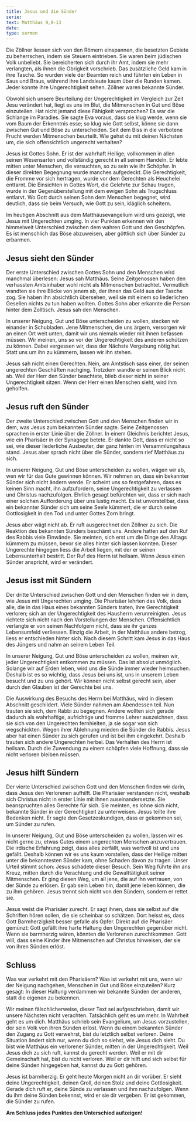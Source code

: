 ```yaml
---
title: Jesus und die Sünder
serie: 
text: Matthäus 9,9-13
date: 
type: sermon
---
```


Die Zöllner liessen sich von den Römern einspannen, die besetzten Gebiete zu beherrschen, indem sie Steuern eintrieben. Sie waren beim jüdischen Volk unbeliebt. Sie bereicherten sich durch ihr Amt, indem sie mehr verlangten, als ihnen die Obrigkeit vorschrieb. Das zusätzliche Geld kam in ihre Tasche. So wurden viele der Beamten reich und führten ein Leben in Saus und Braus, während ihre Landsleute kaum über die Runden kamen. Jeder konnte ihre Ungerechtigkeit sehen. Zöllner waren bekannte Sünder.

Obwohl sich unsere Beurteilung der Ungerechtigkeit im Vergleich zur Zeit Jesu verändert hat, liegt es uns im Blut, die Mitmenschen in Gut und Böse einzuteilen. Hat nicht jemand diese Fähigkeit versprochen? Es war die Schlange im Paradies. Sie sagte Eva voraus, dass sie klug werde, wenn sie vom Baum der Erkenntnis esse; so klug wie Gott selbst, könne sie dann zwischen Gut und Böse zu unterscheiden. Seit dem Biss in die verbotene Frucht werden Mitmenschen beurteilt. Wie gehst du mit deinen Nächsten um, die sich offensichtlich ungerecht verhalten?

Jesus ist Gottes Sohn. Er ist der wahrhaft Heilige; vollkommen in allen seinen Wesensarten und vollständig gerecht in all seinem Handeln. Er lebte mitten unter Menschen, die versuchten, so zu sein wie ihr Schöpfer. In dieser direkten Begegnung wurde manches aufgedeckt. Die Gerechtigkeit, die Fromme vor sich hertragen, wurde vor dem Gerechten als Heuchelei enttarnt. Die Einsichten in Gottes Wort, die Gelehrte zur Schau trugen, wurde in der Gegenüberstellung mit dem ewigen Sohn als Trugschluss entlarvt. Wo Gott durch seinen Sohn dem Menschen begegnet, wird deutlich, dass sie beim Versuch, wie Gott zu sein, kläglich scheitern.

Im heutigen Abschnitt aus dem Matthäusevangelium wird uns gezeigt, wie Jesus mit Ungerechten umging. In vier Punkten erkennen wir den himmelweit Unterschied zwischen dem wahren Gott und den Geschöpfen. Es ist menschlich das Böse abzuweisen, aber göttlich sich über Sünder zu erbarmen.

## Jesus sieht den Sünder

Der erste Unterschied zwischen Gottes Sohn und den Menschen wird manchmal überlesen: Jesus sah Matthäus. Seine Zeitgenossen haben den verhassten Amtsinhaber wohl nicht als Mitmenschen betrachtet. Vermutlich wandten sie ihre Blicke von jenem ab, der ihnen das Geld aus der Tasche zog. Sie haben ihn absichtlich übersehen, weil sie mit einem so liederlichen Gesellen nichts zu tun haben wollten. Gottes Sohn aber erkannte die Person hinter dem Zolltisch. Jesus sah den Menschen.

In unserer Neigung, Gut und Böse unterscheiden zu wollen, stecken wir einander in Schubladen. Jene Mitmenschen, die uns ärgern, versorgen wir an einen Ort weit unten, damit wir uns niemals wieder mit ihnen befassen müssen. Wir meinen, uns so vor der Ungerechtigkeit des anderen schützen zu können. Dabei vergessen wir, dass der Nächste Vergebung nötig hat. Statt uns um ihn zu kümmern, lassen wir ihn stehen.

Jesus sah nicht einen Gerechten. Nein, am Amtstisch sass einer, der seinen ungerechten Geschäften nachging. Trotzdem wandte er seinen Blick nicht ab. Weil der Herr den Sünder beachtete, blieb dieser nicht in seiner Ungerechtigkeit sitzen. Wenn der Herr einen Menschen sieht, wird ihm geholfen.

## Jesus ruft den Sünder

Der zweite Unterschied zwischen Gott und den Menschen finden wir in dem, was Jesus zum bekannten Sünder sagte. Seine Zeitgenossen sprachen in erster Linie über die Zöllner. In einem Gleichnis berichtet Jesus, wie ein Pharisäer in der Synagoge betete. Er dankte Gott, dass er nicht so sei, wie dieser liederliche Ausbeuter, der ganz hinten im Versammlungshaus stand. Jesus aber sprach nicht über die Sünder, sondern rief Matthäus zu sich.

In unserer Neigung, Gut und Böse unterscheiden zu wollen, wägen wir ab, wen wir für das Gute gewinnen können. Wir nehmen an, dass ein bekannter Sünder sich nicht ändern werde. Er scheint uns so festgefahren, dass es keinen Sinn macht, ihn aufzufordern, seine Ungerechtigkeit zu verlassen und Christus nachzufolgen. Ehrlich gesagt befürchten wir, dass er sich nach einer solchen Aufforderung über uns lustig macht. Es ist unvorstellbar, dass ein bekannter Sünder sich um seine Seele kümmert, die er durch seine Gottlosigkeit in den Tod und unter Gottes Zorn bringt.

Jesus aber wägt nicht ab. Er ruft ausgerechnet den Zöllner zu sich. Die Reaktion des bekannten Sünders beschämt uns. Andere hatten auf den Ruf des Rabbis viele Einwände. Sie meinten, sich erst um die Dinge des Alltags kümmern zu müssen, bevor sie alles hinter sich lassen konnten. Dieser Ungerechte hingegen liess die Arbeit liegen, mit der er seinen Lebensunterhalt bestritt. Der Ruf des Herrn ist heilsam. Wenn Jesus einen Sünder anspricht, wird er verändert.

## Jesus isst mit Sündern

Der dritte Unterschied zwischen Gott und den Menschen finden wir in dem, wie Jesus mit Ungerechten umging. Die Pharisäer lehrten das Volk, dass alle, die in das Haus eines bekannten Sünders traten, ihre Gerechtigkeit verloren; sich an der Ungerechtigkeit des Hausherrn verunreinigten. Jesus richtete sich nicht nach den Vorstellungen der Menschen. Offensichtlich verlangte er von seinen Nachfolgern nicht, dass sie ihr ganzes Lebensumfeld verliessen. Einzig die Arbeit, in der Matthäus andere betrog, liess er entschieden hinter sich. Nach diesem Schritt kam Jesus in das Haus des Jüngers und nahm an seinem Leben Teil.

In unserer Neigung, Gut und Böse unterscheiden zu wollen, meinen wir, jeder Ungerechtigkeit entkommen zu müssen. Das ist absolut unmöglich. Solange wir auf Erden leben, wird uns die Sünde immer wieder heimsuchen. Deshalb ist es so wichtig, dass Jesus bei uns ist, uns in unserem Leben besucht und zu uns gehört. Wir können nicht selbst gerecht sein, aber durch den Glauben ist der Gerechte bei uns.

Die Auswirkung des Besuchs des Herrn bei Matthäus, wird in diesem Abschnitt geschildert. Viele Sünder nahmen am Abendessen teil. Nun trauten sie sich, dem Rabbi zu begegnen. Andere wollten sich gerade dadurch als wahrhaftige, aufrichtige und fromme Lehrer auszeichnen, dass sie sich von den Ungerechten fernhielten, ja sie sogar von sich wegschickten. Wegen ihrer Ablehnung mieden die Sünder die Rabbis. Jesus aber hat einen Sünder zu sich gerufen und ist bei ihm eingekehrt. Deshalb trauten sich andere Ungerechten herbei. Das Verhalten des Herrn ist heilsam. Durch die Zuwendung zu einem schöpfen viele Hoffnung, dass sie nicht verloren bleiben müssen.

## Jesus hilft Sündern

Der vierte Unterschied zwischen Gott und den Menschen finden wir darin, dass Jesus den Verlorenen aufhilft. Die Pharisäer verstanden nicht, weshalb sich Christus nicht in erster Linie mit ihnen auseinandersetzte. Sie beanspruchten alles Gerechte für sich. Sie meinten, es lohne sich nicht, bekannte Sünder in der Gerechtigkeit zu unterweisen. Jesus teilte ihre Bedenken nicht. Er sagte den Gesetzeskundigen, dass er gekommen sei, um Sünder zu rufen.

In unserer Neigung, Gut und Böse unterscheiden zu wollen, lassen wir es nicht gerne zu, etwas Gutes einem ungerechten Menschen anzuvertrauen. Die irdische Erfahrung zeigt, dass alles zerfällt, was wertvoll ist und uns gefällt. Deshalb können wir es uns kaum vorstellen, dass der Heilige mitten unter die bekanntesten Sünder kam, ohne Schaden davon zu tragen. Unser Urteil stimmt schon: Jesus schadete dieser Besuch. Sein Weg führte ihn ans Kreuz, mitten durch die Verachtung und die Gewalttätigkeit seiner Mitmenschen. Er ging diesen Weg, um all jene, die auf ihn vertrauen, von der Sünde zu erlösen. Er gab sein Leben hin, damit jene leben können, die zu ihm gehören. Jesus trennt sich nicht von den Sündern, sondern er rettet sie.

Jesus weist die Pharisäer zurecht. Er sagt ihnen, dass sie selbst auf die Schriften hören sollen, die sie scheinbar so schätzen. Dort heisst es, dass Gott Barmherzigkeit besser gefalle als Opfer. Direkt auf die Pharisäer gemünzt: Gott gefällt ihre harte Haltung den Ungerechten gegenüber nicht. Wenn sie barmherzig wären, könnten die Verlorenen zurechtkommen. Gott will, dass seine Kinder ihre Mitmenschen auf Christus hinweisen, der sie von ihren Sünden erlöst.

## Schluss

Was war verkehrt mit den Pharisäern? Was ist verkehrt mit uns, wenn wir der Neigung nachgehen, Menschen in Gut und Böse einzuteilen? Kurz gesagt: In dieser Haltung verdammen wir bekannte Sünden der anderen, statt die eigenen zu bekennen.

Wir meinen fälschlicherweise, dieser Text sei aufgeschrieben, damit wir unsere Nächsten nicht verachten. Tatsächlich geht es um mehr. In Wahrheit geht es um dich. Matthäus schrieb sein Evangelium, um Jesus vorzustellen, der sein Volk von ihren Sünden erlöst. Wenn du einem bekannten Sünder den Zugang zu Gott verwehrst, bist du letztlich selbst verloren. Deine Situation ändert sich nur, wenn du dich so siehst, wie Jesus dich sieht. Du bist wie Matthäus ein verlorener Sünder, mitten in der Ungerechtigkeit. Weil Jesus dich zu sich ruft, kannst du gerecht werden. Weil er mit dir Gemeinschaft hat, bist du nicht verloren. Weil er dir hilft und sich selbst für deine Sünden hingegeben hat, kannst du zu Gott gehören.

Jesus ist barmherzig. Er geht heute Morgen nicht an dir vorüber. Er sieht deine Ungerechtigkeit, deinen Groll, deinen Stolz und deine Gottlosigkeit. Gerade dich ruft er, deine Sünde zu verlassen und ihm nachzufolgen. Wenn du ihm deine Sünden bekennst, wird er sie dir vergeben. Er ist gekommen, die Sünder zu rufen.

**Am Schluss jedes Punktes den Unterschied aufzeigen!**


